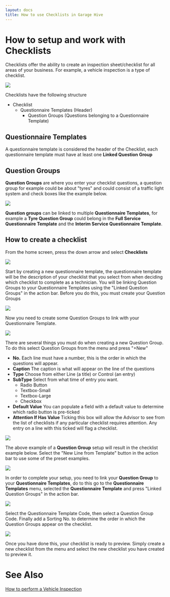 ```yaml
---
layout: docs
title: How to use Checklists in Garage Hive
---
```

# How to setup and work with Checklists

Checklists offer the ability to create an inspection sheet/checklist for all areas of your business. For example, a vehicle inspection is a type of checklist. 

![](media/garagehive-checklists-example.png)

Checklists have the following structure 

* Checklist
    * Questionnaire Templates (Header)
        * Question Groups (Questions belonging to a Questionnaire Template)

## Questionnaire Templates

A questionnaire template is considered the header of the Checklist, each questionnaire template must have at least one **Linked Question Group**

## Question Groups

**Question Groups** are where you enter your checklist questions, a question group for example could be about "tyres" and could consist of a traffic light system and check boxes like the example below. 

![](media/garagehive-checklists-group-example.png)

**Question groups** can be linked to multiple **Questionnaire Templates**, for example a **Tyre Question Group** could belong in the **Full Service Questionnaire Template** and the **Interim Service Questionnaire Template**. 

## How to create a checklist

From the home screen, press the down arrow and select **Checklists**

![](media/garagehive-checklists-how-to-create-menu.png)

Start by creating a new questionnaire template, the questionnaire template will be the description of your checklist that you select from when deciding which checklist to complete as a technician. You will be linking Question Groups to your Questionnaire Templates using the "Linked Question Groups" in the action bar. Before you do this, you must create your Question Groups

![](media/garagehive-checklists-questionnaire-templates.png)

Now you need to create some Question Groups to link with your Questionnaire Template. 

![](media/garagehive-checklists-questiongroups.png)

There are several things you must do when creating a new Question Group. To do this select Question Groups from the menu and press "+New" 

* **No.** Each line must have a number, this is the order in which the questions will appear. 
* **Caption** The caption is what will appear on the line of the questions
* **Type** Choose from either Line (a title) or Control (an entry)
* **SubType** Select from what time of entry you want.
     * Radio Button
     * Textbox-Small
     * Textbox-Large
     * Checkbox
* **Default Value** You can populate a field with a default value to determine which radio button is pre-ticked
* **Attention If Has Value** Ticking this box will allow the Advisor to see from the list of checklists if any particular checklist requires attention. Any entry on a line with this ticked will flag a checklist. 

![](media/garagehive-checklists-example-setup.png)

The above example of a **Question Group** setup will result in the checklist example below. Select the "New Line from Template" button in the action bar to use some of the preset examples. 

![](media/garagehive-checklists-setup-questions.png)

In order to complete your setup, you need to link your **Question Group** to your **Questionnaire Templates**, do to this go to the **Questionnaire Templates** menu, selected the **Questionnaire Template** and press "Linked Question Groups" in the action bar. 

![](media/garagehive-checklists-questionnaire-templates-linked-groups.png)

Select the Questionnaire Template Code, then select a Question Group Code. Finally add a Sorting No. to determine the order in which the Question Groups appear on the checklist. 

![](media/garagehive-checklists-questionary-template-question-groups.png)

Once you have done this, your checklist is ready to preview. Simply create a new checklist from the menu and select the new checklist you have created to preview it. 

# See Also
[How to perform a Vehicle Inspection](https://docs.garagehive.co.uk/docs/garagehive-technicians-vehicle-inspections.html "How to perform a Vehicle Inspection")